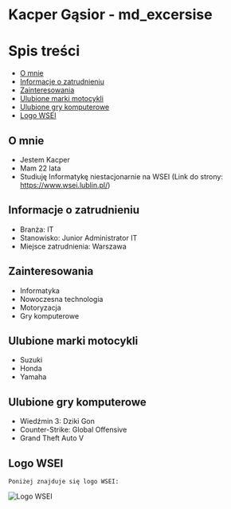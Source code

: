 # Kacper Gąsior - md_excersise

# Spis treści
* [O mnie](#O-mnie)
* [Informacje o zatrudnieniu](#Informacje-o-zatrudnieniu)
* [Zainteresowania](#Zainteresowania)
* [Ulubione marki motocykli](#Ulubione-marki-motocykli)
* [Ulubione gry komputerowe](#Ulubione-gry-komputerowe)
* [Logo WSEI](#Logo-WSEI)



## O mnie
* Jestem Kacper
* Mam 22 lata
* Studiuję Informatykę niestacjonarnie na WSEI (Link do strony: https://www.wsei.lublin.pl/)

## Informacje o zatrudnieniu
* Branża: IT
* Stanowisko: Junior Administrator IT
* Miejsce zatrudnienia: Warszawa

## Zainteresowania
* Informatyka
* Nowoczesna technologia
* Motoryzacja
* Gry komputerowe

## Ulubione marki motocykli
* Suzuki
* Honda
* Yamaha

## Ulubione gry komputerowe
* Wiedźmin 3: Dziki Gon
* Counter-Strike: Global Offensive
* Grand Theft Auto V



## Logo WSEI
```
Poniżej znajduje się logo WSEI:
```
![Logo WSEI](https://www.wsei.lublin.pl/wp-content/uploads/2020/01/WSEI-Lublin-logo-g20.png)


